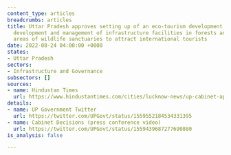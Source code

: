 ```yaml
---
content_type: articles
breadcrumbs: articles
title: Uttar Pradesh approves setting up of an eco-tourism development board for the
  development and management of infrastructure facilities in forests and in outer
  areas of wildlife sanctuaries to attract international tourists
date: 2022-08-24 04:00:00 +0000
states:
- Uttar Pradesh
sectors:
- Infrastructure and Governance
subsectors: []
sources:
- name: Hindustan Times
  url: https://www.hindustantimes.com/cities/lucknow-news/up-cabinet-approves-setting-up-of-eco-tourism-development-board-101660672418935.html
details:
- name: UP Government Twitter
  url: https://twitter.com/UPGovt/status/1559552184534331395
- name: Cabinet Decisions (press conference video)
  url: https://twitter.com/UPGovt/status/1559439687277690880
is_analysis: false

---
```

